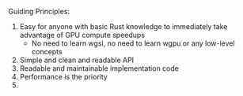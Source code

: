 Guiding Principles:
1. Easy for anyone with basic Rust knowledge to immediately take advantage of GPU compute speedups
    - No need to learn wgsl, no need to learn wgpu or any low-level concepts
2. Simple and clean and readable API
3. Readable and maintainable implementation code
4. Performance is the priority
5. 
